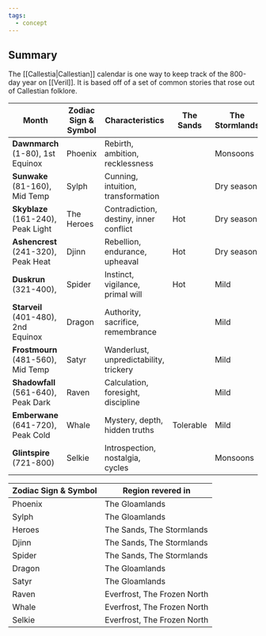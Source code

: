 ```yaml
---
tags:
  - concept
---
```

## Summary

The [[Callestia|Callestian]] calendar is one way to keep track of the 800-day year on [[Veril]]. It is based off of a set of common stories that rose out of Callestian folklore.

| **Month**                           | **Zodiac Sign & Symbol** | Characteristics                        | The Sands | The Stormlands | **The Gloamlands** | **The Frozen North** | **Everfrost** |
| ----------------------------------- | ------------------------ | -------------------------------------- | --------- | -------------- | ------------------ | -------------------- | ------------- |
| **Dawnmarch** (1-80), 1st Equinox   | Phoenix                  | Rebirth, ambition, recklessness        |           | Monsoons       |                    |                      |               |
| **Sunwake** (81-160), Mid Temp      | Sylph                    | Cunning, intuition, transformation     |           | Dry season     |                    |                      |               |
| **Skyblaze** (161-240), Peak Light  | The Heroes               | Contradiction, destiny, inner conflict | Hot       | Dry season     |                    | Warm                 |               |
| **Ashencrest** (241-320), Peak Heat | Djinn                    | Rebellion, endurance, upheaval         | Hot       | Dry season     |                    | Warm                 | Tolerable     |
| **Duskrun** (321-400),              | Spider                   | Instinct, vigilance, primal will       | Hot       | Mild           |                    | Warm                 |               |
| **Starveil** (401-480), 2nd Equinox | Dragon                   | Authority, sacrifice, remembrance      |           | Mild           |                    |                      |               |
| **Frostmourn** (481-560), Mid Temp  | Satyr                    | Wanderlust, unpredictability, trickery |           | Mild           |                    |                      |               |
| **Shadowfall** (561-640), Peak Dark | Raven                    | Calculation, foresight, discipline     |           | Mild           |                    |                      | Cold          |
| **Emberwane** (641-720), Peak Cold  | Whale                    | Mystery, depth, hidden truths          | Tolerable | Mild           |                    | Cold                 | Cold          |
| **Glintspire** (721-800)            | Selkie                   | Introspection, nostalgia, cycles       |           | Monsoons       |                    |                      | Cold          |

| **Zodiac Sign & Symbol** | Region revered in           |
| ------------------------ | --------------------------- |
| Phoenix                  | The Gloamlands              |
| Sylph                    | The Gloamlands              |
| Heroes                   | The Sands, The Stormlands   |
| Djinn                    | The Sands, The Stormlands   |
| Spider                   | The Sands, The Stormlands   |
| Dragon                   | The Gloamlands              |
| Satyr                    | The Gloamlands              |
| Raven                    | Everfrost, The Frozen North |
| Whale                    | Everfrost, The Frozen North |
| Selkie                   | Everfrost, The Frozen North |
